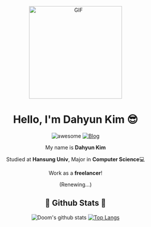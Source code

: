 <div align="center">
<img align="center" alt="GIF" height="250px" src="https://media.giphy.com/media/du3J3cXyzhj75IOgvA/giphy.gif" />

# Hello, I'm Dahyun Kim 😎
![awesome](https://camo.githubusercontent.com/abb97269de2982c379cbc128bba93ba724d8822bfbe082737772bd4feb59cb54/68747470733a2f2f63646e2e7261776769742e636f6d2f73696e647265736f726875732f617765736f6d652f643733303566333864323966656437386661383536353265336136336531353464643865383832392f6d656469612f62616467652e737667)
[![Blog](https://img.shields.io/badge/doom's-Blog-yellowgreen)](https://doooomdoom.tistory.com/)

My name is **Dahyun Kim**

Studied at **Hansung Univ**, Major in **Computer Science**💻

Work as a **freelancer**!

(Renewing...)

## 🚀 Github Stats 🚀
![Doom's github stats](https://github-readme-stats.vercel.app/api?username=dhdh3311&theme=calm&show_icons=true&line_height=33) [![Top Langs](https://github-readme-stats.vercel.app/api/top-langs/?username=dhdh3311&theme=calm&langs_count=4&card_width=352)](https://github.com/anuraghazra/github-readme-stats)

</div>



<!--
**dhdh3311/dhdh3311** is a ✨ _special_ ✨ repository because its `README.md` (this file) appears on your GitHub profile.

Here are some ideas to get you started:

- 🔭 I’m currently working on ...
- 🌱 I’m currently learning ...
- 👯 I’m looking to collaborate on ...
- 🤔 I’m looking for help with ...
- 💬 Ask me about ...
- 📫 How to reach me: ...
- 😄 Pronouns: ...
- ⚡ Fun fact: ...
-->
